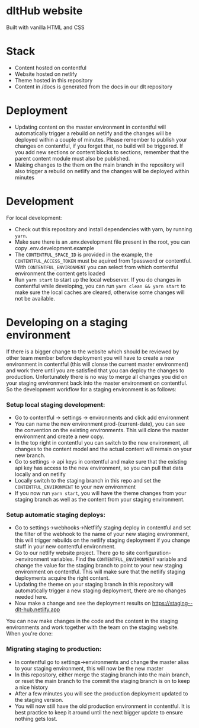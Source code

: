 # dltHub website

Built with vanilla HTML and CSS

# Stack

- Content hosted on contentful
- Website hosted on netlify
- Theme hosted in this repository
- Content in /docs is generated from the docs in our dlt repository

# Deployment

- Updating content on the master environment in contentful will automatically trigger a rebuild on netlify and the changes will be deployed within a couple of minutes. Please remember to publish your changes on contentful, if you forget that, no build will be triggered. If you add new sections or content blocks to sections, remember that the parent content module must also be published.
- Making changes to the them on the main branch in the repository will also trigger a rebuild on netlify and the changes will be deployed within minutes

# Development

For local development:

- Check out this repository and install dependencies with yarn, by running `yarn`.
- Make sure there is an .env.development file present in the root, you can copy .env.development.example
- The `CONTENTFUL_SPACE_ID` is provided in the example, the `CONTENTFUL_ACCESS_TOKEN` must be aquired from 1password or contentful. With `CONTENTFUL_ENVIRONMENT` you can select from which contentful environment the content gets loaded
- Run `yarn start` to start up the local webserver. If you do changes in contentful while developing, you can run `yarn clean && yarn start` to make sure the local caches are cleared, otherwise some changes will not be available.

# Developing on a staging environment

If there is a bigger change to the website which should be reviewed by other team member before deployment you will have to create a new environment in contentful (this will clonse the current master environment) and work there until you are satisfied that you can deploy the changes to production. Unfortunately there is no way to merge all changes you did on your staging environment back into the master environment on contentful. So the development workflow for a staging environment is as follows:

### Setup local staging development:

- Go to contentful -> settings -> environments and click add environment
- You can name the new environment prod-(current-date), you can see the convention on the existing environments. This will clone the master environment and create a new copy.
- In the top right in contentful you can switch to the new environment, all changes to the content model and the actual content will remain on your new branch.
- Go to settings -> api keys in contentful and make sure that the existing api key has access to the new environment, so you can pull that data locally and on netlify
- Locally switch to the staging branch in this repo and set the `CONTENTFUL_ENVIRONMENT` to your new environment
- If you now run `yarn start`, you will have the theme changes from your staging branch as well as the content from your staging environment.

### Setup automatic staging deploys:

- Go to settings->webhooks->Netflify staging deploy in contentful and set the filter of the webhook to the name of your new staging environment, this will trigger rebuilds on the netlify staging deployment if you change stuff in your new contentful environment.
- Go to our netlify website project. There go to site configuration->environment variables. Find the `CONTENTFUL_ENVIRONMENT` variable and change the value for the staging branch to point to your new staging environment on contentful. This will make sure that the netlify staging deployments acquire the right content.
- Updating the theme on your staging branch in this repository will automatically trigger a new staging deployment, there are no changes needed here.
- Now make a change and see the deployment results on https://staging--dlt-hub.netlify.app

You can now make changes in the code and the content in the staging environments and work together with the team on the staging website. When you're done:

### Migrating staging to production:

- In contentful go to settings->environments and change the master alias to your staging environment, this will now be the new master
- In this repository, either merge the staging branch into the main branch, or reset the main branch to the commit the staging branch is on to keep a nice history
- After a few minutes you will see the production deployment updated to the staging version.
- You will now still have the old production environment in contentful. It is best practice to keep it around until the next bigger update to ensure nothing gets lost.
